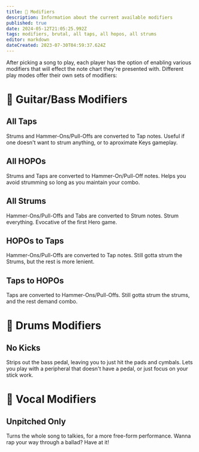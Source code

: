 ```yaml
---
title: 🌟 Modifiers
description: Information about the current available modifiers
published: true
date: 2024-05-12T21:05:25.992Z
tags: modifiers, brutal, all taps, all hopos, all strums
editor: markdown
dateCreated: 2023-07-30T04:59:37.624Z
---
```


After picking a song to play, each player has the option of enabling various modifiers that will effect the note chart they're presented with.
Different play modes offer their own sets of modifiers:

# 🎸 Guitar/Bass Modifiers

## All Taps
Strums and Hammer-Ons/Pull-Offs are converted to Tap notes.
Useful if one doesn't want to strum anything, or to aproximate Keys gameplay.

## All HOPOs
Strums and Taps are converted to Hammer-On/Pull-Off notes.
Helps you avoid strumming so long as you maintain your combo.

## All Strums
Hammer-Ons/Pull-Offs and Tabs are converted to Strum notes.
Strum everything. Evocative of the first Hero game.

## HOPOs to Taps
Hammer-Ons/Pull-Offs are converted to Tap notes.
Still gotta strum the Strums, but the rest is more lenient.

## Taps to HOPOs
Taps are converted to Hammer-Ons/Pull-Offs.
Still gotta strum the strums, and the rest demand combo.


# 🥁 Drums Modifiers

## No Kicks
Strips out the bass pedal, leaving you to just hit the pads and cymbals.
Lets you play with a peripheral that doesn't have a pedal, or just focus on your stick work.


# 🎤 Vocal Modifiers

## Unpitched Only
Turns the whole song to talkies, for a more free-form performance.
Wanna rap your way through a ballad? Have at it!